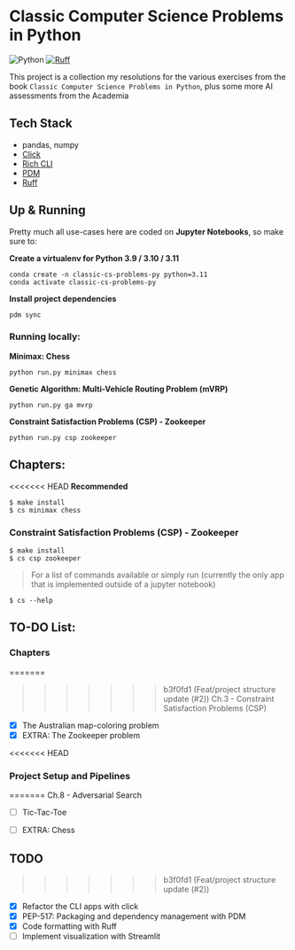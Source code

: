 # Classic Computer Science Problems in Python

![Python](https://img.shields.io/badge/Python-3.9%20|%203.10%20|%203.11-3776AB.svg?style=flat&logo=python&logoColor=white)
[![Ruff](https://img.shields.io/endpoint?url=https://raw.githubusercontent.com/astral-sh/ruff/main/assets/badge/v2.json)](https://github.com/astral-sh/ruff)

This project is a collection my resolutions for the various exercises from the book 
`Classic Computer Science Problems in Python`, plus some more AI assessments from the Academia


## Tech Stack
- pandas, numpy
- [Click](https://click.palletsprojects.com/en/latest/) 
- [Rich CLI](https://github.com/Textualize/rich)
- [PDM](https://pdm-project.org/latest/#installation)
- [Ruff](https://github.com/astral-sh/ruff)


## Up & Running

Pretty much all use-cases here are coded on **Jupyter Notebooks**, so make sure to:

**Create a virtualenv for Python 3.9 / 3.10 / 3.11**
```shell
conda create -n classic-cs-problems-py python=3.11
conda activate classic-cs-problems-py
```

**Install project dependencies**
```shell
pdm sync
```

### Running locally:
 
**Minimax: Chess**
```shell
python run.py minimax chess
```

**Genetic Algorithm: Multi-Vehicle Routing Problem (mVRP)**
```shell
python run.py ga mvrp
```

**Constraint Satisfaction Problems (CSP) - Zookeeper**
```shell
python run.py csp zookeeper
```


## Chapters:

<<<<<<< HEAD
**Recommended**
```
$ make install
$ cs minimax chess
```

### **Constraint Satisfaction Problems (CSP) - Zookeeper**
```
$ make install
$ cs csp zookeeper
```

> For a list of commands available or simply run (currently the only app that is implemented outside of a jupyter notebook)
```
$ cs --help
``` 

## TO-DO List:

### Chapters
=======
>>>>>>> b3f0fd1 (Feat/project structure update (#2))
Ch.3 - Constraint Satisfaction Problems (CSP) 
- [x] The Australian map-coloring problem
- [x] EXTRA: The Zookeeper problem

<<<<<<< HEAD
### Project Setup and Pipelines
=======
Ch.8 - Adversarial Search
- [ ] Tic-Tac-Toe
- [ ] EXTRA: Chess


## TODO
>>>>>>> b3f0fd1 (Feat/project structure update (#2))
- [x] Refactor the CLI apps with click
- [x] PEP-517: Packaging and dependency management with PDM
- [x] Code formatting with Ruff
- [ ] Implement visualization with Streamlit